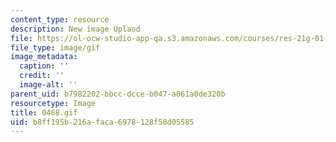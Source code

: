 ```yaml
---
content_type: resource
description: New image Uplaod
file: https://ol-ocw-studio-app-qa.s3.amazonaws.com/courses/res-21g-01-kana-spring-2010/b8ff195b216afaca6978128f58d05585_0468.gif
file_type: image/gif
image_metadata:
  caption: ''
  credit: ''
  image-alt: ''
parent_uid: b7982202-bbcc-dcce-b047-a061a0de320b
resourcetype: Image
title: 0468.gif
uid: b8ff195b-216a-faca-6978-128f58d05585
---
```


